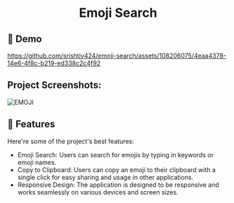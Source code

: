 <h1 align="center" id="title">Emoji Search</h1>

<h2>🚀 Demo</h2>



https://github.com/srishtiv424/emoji-search/assets/108206075/4eaa4378-14e6-4f8c-b219-ed338c2c4f92



<h2>Project Screenshots:</h2>

![EMOJI](https://github.com/srishtiv424/emoji-search/assets/108206075/5a2adf30-4468-48ed-af5c-fb14585dded3)
  
<h2>🧐 Features</h2>

Here're some of the project's best features:

*   Emoji Search: Users can search for emojis by typing in keywords or emoji names.
*   Copy to Clipboard: Users can copy an emoji to their clipboard with a single click for easy sharing and usage in other applications.
*   Responsive Design: The application is designed to be responsive and works seamlessly on various devices and screen sizes.
